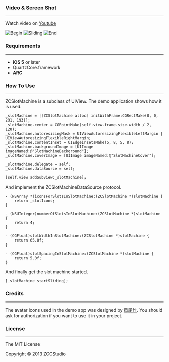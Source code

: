### Video & Screen Shot
---
Watch video on [Youtube](http://youtu.be/gUy4DD948AI)

![Begin](http://iamzcc.github.com/ZCSlotMachine/images/README/Slot1.jpg)
![Sliding](http://iamzcc.github.com/ZCSlotMachine/images/README/Slot2.jpg)
![End](http://iamzcc.github.com/ZCSlotMachine/images/README/Slot3.jpg)

### Requirements
---
* **iOS 5** or later
* QuartzCore.framework
* **ARC**

### How To Use
---

ZCSlotMachine is a subclass of UIView. The demo application shows how it is used.

```
_slotMachine = [[ZCSlotMachine alloc] initWithFrame:CGRectMake(0, 0, 291, 193)];
_slotMachine.center = CGPointMake(self.view.frame.size.width / 2, 120);
_slotMachine.autoresizingMask = UIViewAutoresizingFlexibleLeftMargin | UIViewAutoresizingFlexibleRightMargin;
_slotMachine.contentInset = UIEdgeInsetsMake(5, 8, 5, 8);
_slotMachine.backgroundImage = [UIImage imageNamed:@"SlotMachineBackground"];
_slotMachine.coverImage = [UIImage imageNamed:@"SlotMachineCover"];
    
_slotMachine.delegate = self;
_slotMachine.dataSource = self;
    
[self.view addSubview:_slotMachine];
```

And implement the ZCSlotMachineDataSource protocol.

```
- (NSArray *)iconsForSlotsInSlotMachine:(ZCSlotMachine *)slotMachine {
    return _slotIcons;
}

- (NSUInteger)numberOfSlotsInSlotMachine:(ZCSlotMachine *)slotMachine {
    return 4;
}

- (CGFloat)slotWidthInSlotMachine:(ZCSlotMachine *)slotMachine {
    return 65.0f;
}

- (CGFloat)slotSpacingInSlotMachine:(ZCSlotMachine *)slotMachine {
    return 5.0f;
}
```

And finally get the slot machine started.

```
[_slotMachine startSliding];
```

### Credits
---
The avatar icons used in the demo app was designed by [风尾竹](http://www.booui.com). You should ask for authorization if you want to use it in your project. 

### License
---

The MIT License

Copyright © 2013 ZCCStudio

